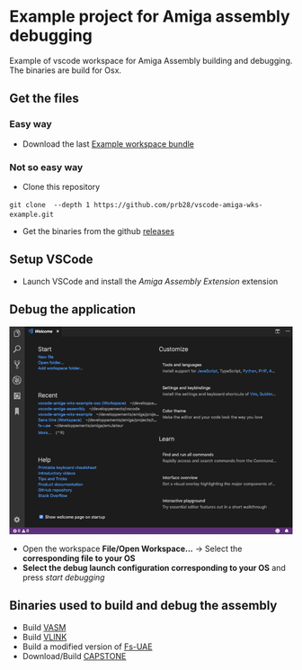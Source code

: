 # Example project for Amiga assembly debugging
Example of vscode workspace for Amiga Assembly building and debugging.
The binaries are build for Osx.

## Get the files
### Easy way 
- Download the last [Example workspace bundle](https://github.com/prb28/vscode-amiga-assembly/releases)

### Not so easy way 
- Clone this repository

 `git clone  --depth 1 https://github.com/prb28/vscode-amiga-wks-example.git`

- Get the binaries from the github [releases](https://github.com/prb28/vscode-amiga-assembly/releases)

## Setup VSCode
- Launch VSCode and install the *Amiga Assembly Extension* extension

## Debug the application

![Debug example](images/debug.gif)

- Open the workspace **File/Open Workspace...** -> Select the **corresponding file to your OS**
- **Select the debug launch configuration corresponding to your OS** and press *start debugging*

## Binaries used to build and debug the assembly
- Build [VASM](http://sun.hasenbraten.de/vasm/index.php?view=main)
- Build [VLINK](http://sun.hasenbraten.de/vlink/index.php?view=main)
- Build a modified version of [Fs-UAE](https://github.com/prb28/fs-uae)
- Download/Build [CAPSTONE](http://www.capstone-engine.org/download.html)

